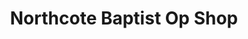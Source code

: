 ---
title: "Northcote Baptist Op Shop"
url: /auckland/northcote-baptist-op-shop/
shop: Gebrauchtwaren
---